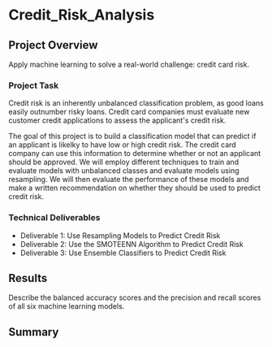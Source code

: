 # Credit_Risk_Analysis
## Project Overview
Apply machine learning to solve a real-world challenge: credit card risk.
### Project Task
Credit risk is an inherently unbalanced classification problem, as good loans easily outnumber risky loans. Credit card companies must evaluate new customer credit applications to assess the applicant's credit risk. 

The goal of this project is to build a classification model that can predict if an applicant is likelky to have low or high credit risk. The credit card company can use this information to determine whether or not an applicant should be approved. We will employ different techniques to train and evaluate models with unbalanced classes and evaluate models using resampling. We will then evaluate the performance of these models and make a written recommendation on whether they should be used to predict credit risk.

### Technical Deliverables
* Deliverable 1: Use Resampling Models to Predict Credit Risk
* Deliverable 2: Use the SMOTEENN Algorithm to Predict Credit Risk
* Deliverable 3: Use Ensemble Classifiers to Predict Credit Risk

## Results
Describe the balanced accuracy scores and the precision and recall scores of all six machine learning models.

## Summary

